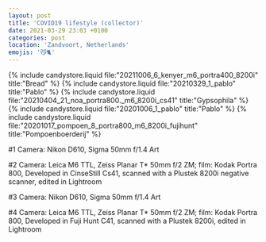 ```yaml
---
layout: post
title: 'COVID19 lifestyle (collector)'
date: 2021-03-29 23:03 +0100
categories: post
location: 'Zandvoort, Netherlands'
emojis: '😼🐈'
---
```


{% include candystore.liquid file:"20211006_6_kenyer_m6_portra400_8200i" title:"Bread" %}
{% include candystore.liquid file:"20210329_1_pablo" title:"Pablo" %}
{% include candystore.liquid file:"20210404_21_noa_portra800._m6_8200i_cs41" title:"Gypsophila" %}
{% include candystore.liquid file:"20201006_1_pablo" title:"Pablo" %}
{% include candystore.liquid file:"20201017_pompoen_8_portra800_m6_8200i_fujihunt" title:"Pompoenboerderij" %}

#1 Camera: Nikon D610, Sigma 50mm f/1.4 Art

#2 Camera: Leica M6 TTL, Zeiss Planar T\* 50mm f/2 ZM; film: Kodak Portra 800, Developed in CinseStill Cs41, scanned with a Plustek 8200i negative scanner, edited in Lightroom

#3 Camera: Nikon D610, Sigma 50mm f/1.4 Art

#4 Camera: Leica M6 TTL, Zeiss Planar T\* 50mm f/2 ZM; film: Kodak Portra 800, Developed in Fuji Hunt C41, scanned with a Plustek 8200i, edited in Lightroom
